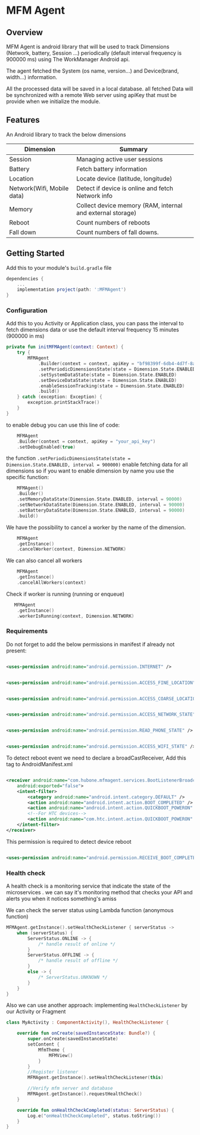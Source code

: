 # MFM Agent

## Overview

MFM Agent is android library that will be used to track Dimensions (Network, battery, Session ...)
periodically (default interval frequency is 900000 ms) using The WorkManager Android api.

The agent fetched the System (os name, version...) and Device(brand, width...) information.

All the processed data will be saved in a local database. all fetched Data will be synchronized with a remote Web server
using apiKey that must be provide when we initialize the module.

## Features

An Android library to track the below dimensions

| Dimension                                | Summary                                     |
|----------------------------------------|-----------------------------------------------|
| Session                   | Managing active user sessions |
| Battery                   | Fetch battery information |
| Location                  | Locate device (latitude, longitude) |
| Network(Wifi, Mobile data)| Detect if device is online and fetch Network info |
| Memory                    | Collect device memory (RAM, internal and external storage) |
| Reboot                    | Count numbers of reboots |
| Fall down                 | Count numbers of fall downs. |

## Getting Started

Add this to your module's `build.gradle` file

```gradle
dependencies {
	...
	implementation project(path: ':MFMAgent')
}
```

### Configuration

Add this to you Activity or Application class, you can pass the interval to fetch dimensions data or use the default
interval frequency 15 minutes (900000 in ms)

```kotlin
private fun initMFMAgent(context: Context) {
    try {
        MFMAgent
            .Builder(context = context, apiKey = "bf98399f-6db4-4d7f-8af9-2be5f3295d68")
            .setPeriodicDimensionsState(state = Dimension.State.ENABLED, interval = 900000)
            .setSystemDataState(state = Dimension.State.ENABLED)
            .setDeviceDataState(state = Dimension.State.ENABLED)
            .enableSessionTracking(state = Dimension.State.ENABLED)
            .build()
    } catch (exception: Exception) {
        exception.printStackTrace()
    }
}
```

to enable debug you can use this line of code:

```kotlin
    MFMAgent
    .Builder(context = context, apiKey = "your_api_key")
    .setDebugEnabled(true)
```

the function ``` .setPeriodicDimensionsState(state = Dimension.State.ENABLED, interval = 900000) ```
enable fetching data for all dimensions so if you want to enable dimension by name you use the specific function:

```kotlin
    MFMAgent()
    .Builder()
    .setMemoryDataState(Dimension.State.ENABLED, interval = 90000)
    .setNetworkDataState(Dimension.State.ENABLED, interval = 90000)
    .setBatteryDataState(Dimension.State.ENABLED, interval = 90000)
    .build()
 ```

We have the possibility to cancel a worker by the name of the dimension.

```kotlin
    MFMAgent
    .getInstance()
    .cancelWorker(context, Dimension.NETWORK)
```

We can also cancel all workers

```kotlin
    MFMAgent
    .getInstance()
    .cancelAllWorkers(context)
```

Check if worker is running (running or enqueue)

```kotlin
   MFMAgent
    .getInstance()
    .workerIsRunning(context, Dimension.NETWORK)
```

### Requirements

Do not forget to add the below permissions in manifest if already not present:

 ```xml

<uses-permission android:name="android.permission.INTERNET" />
```

 ```xml

<uses-permission android:name="android.permission.ACCESS_FINE_LOCATION" />
```

```xml

<uses-permission android:name="android.permission.ACCESS_COARSE_LOCATION" />
```

 ```xml

<uses-permission android:name="android.permission.ACCESS_NETWORK_STATE" />
```

 ```xml

<uses-permission android:name="android.permission.READ_PHONE_STATE" />
```

 ```xml

<uses-permission android:name="android.permission.ACCESS_WIFI_STATE" />
 ```

To detect reboot event we need to declare a broadCastReceiver, Add this tag to AndroidManifest.xml

```xml

<receiver android:name="com.hubone.mfmagent.services.BootListenerBroadcastReceiver" android:enabled="true"
    android:exported="false">
    <intent-filter>
        <category android:name="android.intent.category.DEFAULT" />
        <action android:name="android.intent.action.BOOT_COMPLETED" />
        <action android:name="android.intent.action.QUICKBOOT_POWERON" />
        <!--For HTC devices-->
        <action android:name="com.htc.intent.action.QUICKBOOT_POWERON" />
    </intent-filter>
</receiver>
```

This permission is required to detect device reboot

```xml

<uses-permission android:name="android.permission.RECEIVE_BOOT_COMPLETED" />
 ```

### Health check

A health check is a monitoring service that indicate the state of the microservices . we can say it's monitoring method
that checks your API and alerts you when it notices something's amiss

We can check the server status using Lambda function (anonymous function)

```kotlin
MFMAgent.getInstance().setHealthCheckListener { serverStatus ->
    when (serverStatus) {
        ServerStatus.ONLINE -> {
            /* handle result of online */
        }
        ServerStatus.OFFLINE -> {
            /* handle result of offline */
        }
        else -> {
            /* ServerStatus.UNKNOWN */
        }
    }
}
```

Also we can use another approach: implementing `HealthCheckListener` by our Activity or Fragment

```kotlin
class MyActivity : ComponentActivity(), HealthCheckListener {

    override fun onCreate(savedInstanceState: Bundle?) {
        super.onCreate(savedInstanceState)
        setContent {
            MfmTheme {
                MFMView()
            }
        }
        //Register listener
        MFMAgent.getInstance().setHealthCheckListener(this)

        //Verify mfm server and database
        MFMAgent.getInstance().requestHealthCheck()
    }

    override fun onHealthCheckCompleted(status: ServerStatus) {
        Log.e("onHealthCheckCompleted", status.toString())
    }
}
```
